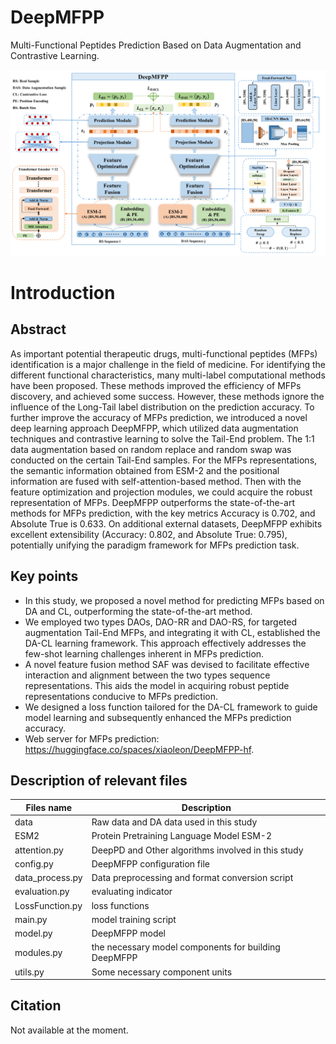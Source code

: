 # DeepMFPP
Multi-Functional Peptides Prediction Based on Data Augmentation and Contrastive Learning.

![The framework of DeepMFPP](pictures/1.png)

# Introduction
## Abstract
As important potential therapeutic drugs, multi-functional peptides (MFPs) identification is a major challenge in the field of medicine. For identifying the different functional characteristics, many multi-label computational methods have been proposed. These methods improved the efficiency of MFPs discovery, and achieved some success. However, these methods ignore the influence of the Long-Tail label distribution on the prediction accuracy. To further improve the accuracy of MFPs prediction, we introduced a novel deep learning approach DeepMFPP, which utilized data augmentation techniques and contrastive learning to solve the Tail-End problem. The 1:1 data augmentation based on random replace and random swap was conducted on the certain Tail-End samples. For the MFPs representations, the semantic information obtained from ESM-2 and the positional information are fused with self-attention-based method. Then with the feature optimization and projection modules, we could acquire the robust representation of MFPs. DeepMFPP outperforms the state-of-the-art methods for MFPs prediction, with the key metrics Accuracy is 0.702, and Absolute True is 0.633. On additional external datasets, DeepMFPP exhibits excellent extensibility (Accuracy: 0.802, and Absolute True: 0.795), potentially unifying the paradigm framework for MFPs prediction task. 

## Key points
- In this study, we proposed a novel method for predicting MFPs based on DA and CL, 
outperforming the state-of-the-art method.
- We employed two types DAOs, DAO-RR and DAO-RS, for targeted augmentation Tail-End 
MFPs, and integrating it with CL, established the DA-CL learning framework. This approach 
effectively addresses the few-shot learning challenges inherent in MFPs prediction.
- A novel feature fusion method SAF was devised to facilitate effective interaction and alignment 
between the two types sequence representations. This aids the model in acquiring robust 
peptide representations conducive to MFPs prediction.
- We designed a loss function tailored for the DA-CL framework to guide model learning 
and subsequently enhanced the MFPs prediction accuracy.
- Web server for MFPs prediction: https://huggingface.co/spaces/xiaoleon/DeepMFPP-hf.

## Description of relevant files
|Files name      |Description |
|----------------|------------|
|data            | Raw data and DA data used in this study |
|ESM2            | Protein Pretraining Language Model ESM-2 |
|attention.py    | DeepPD and Other algorithms involved in this study |
|config.py       | DeepMFPP configuration file |
|data_process.py | Data preprocessing and format conversion script |
|evaluation.py   | evaluating indicator |
|LossFunction.py | loss functions |
|main.py         | model training script|
|model.py        | DeepMFPP model |
|modules.py      | the necessary model components for building DeepMFPP |
|utils.py        | Some necessary component units |

## Citation
Not available at the moment.